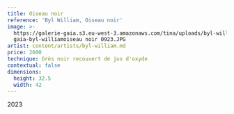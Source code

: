 ```yaml
---
title: Oiseau noir
reference: 'Byl William, Oiseau noir'
image: >-
  https://galerie-gaia.s3.eu-west-3.amazonaws.com/tina/uploads/byl-william/galerie
  gaia-byl-williamoiseau noir 0923.JPG
artist: content/artists/byl-william.md
price: 2600
technique: Grès noir recouvert de jus d'oxyde
contextual: false
dimensions:
  height: 32.5
  width: 42
---
```


2023
